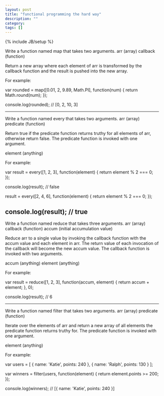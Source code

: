```yaml
---
layout: post
title: "functional programming the hard way"
description: ""
category:
tags: []
---
```

{% include JB/setup %}


Write a function named map that takes two arguments. arr (array) callback (function)

Return a new array where each element of arr is transformed by the callback function and the result is pushed into the new array.

For example:

var rounded = map([0.01, 2, 9.89, Math.PI], function(num) {
  return Math.round(num);
});

console.log(rounded); // [0, 2, 10, 3]

---------------------------------------
Write a function named every that takes two arguments. arr (array) predicate (function)

Return true if the predicate function returns truthy for all elements of arr, otherwise return false. The predicate function is invoked with one argument.

element (anything)

For example:

var result = every([1, 2, 3], function(element) {
  return element % 2 === 0;
});


console.log(result); // false

result = every([2, 4, 6], function(element) {
  return element % 2 === 0;
});

console.log(result); // true
---------------------------------------

Write a function named reduce that takes three arguments. arr (array) callback (function) accum (initial accumulation value)

Reduce arr to a single value by invoking the callback function with the accum value and each element in arr. The return value of each invocation of the callback will become the new accum value. The callback function is invoked with two arguments.

accum (anything) element (anything)

For example:

var result = reduce([1, 2, 3], function(accum, element) {
  return accum + element;
}, 0);

console.log(result); // 6

------------------------------

Write a function named filter that takes two arguments. arr (array) predicate (function)

Iterate over the elements of arr and return a new array of all elements the predicate function returns truthy for. The predicate function is invoked with one argument.

element (anything)

For example:

var users = [
  { name: 'Katie', points: 240 },
  { name: 'Ralph', points: 130 }
];

var winners = filter(users, function(element) {
  return element.points >= 200;
});

console.log(winners); // [{ name: 'Katie', points: 240 }]
